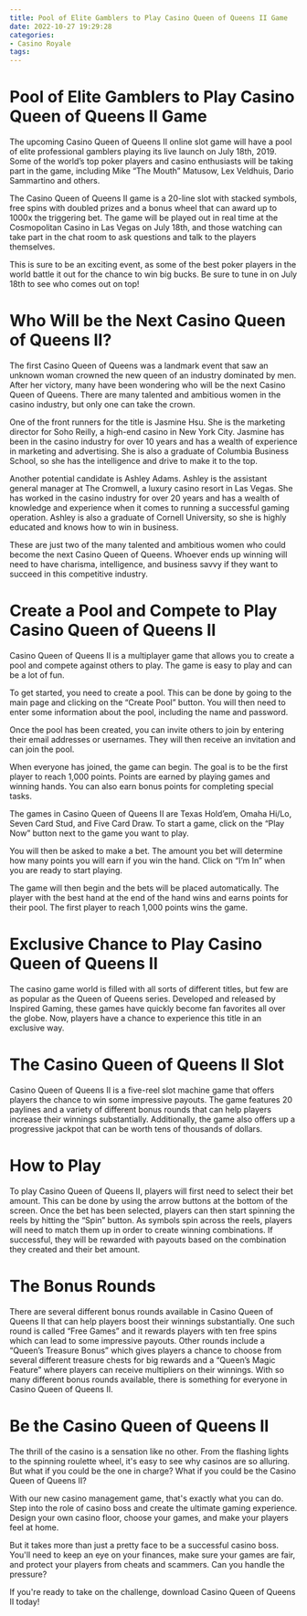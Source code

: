 ```yaml
---
title: Pool of Elite Gamblers to Play Casino Queen of Queens II Game
date: 2022-10-27 19:29:28
categories:
- Casino Royale
tags:
---
```



#  Pool of Elite Gamblers to Play Casino Queen of Queens II Game

The upcoming Casino Queen of Queens II online slot game will have a pool of elite professional gamblers playing its live launch on July 18th, 2019. Some of the world’s top poker players and casino enthusiasts will be taking part in the game, including Mike “The Mouth” Matusow, Lex Veldhuis, Dario Sammartino and others.

The Casino Queen of Queens II game is a 20-line slot with stacked symbols, free spins with doubled prizes and a bonus wheel that can award up to 1000x the triggering bet. The game will be played out in real time at the Cosmopolitan Casino in Las Vegas on July 18th, and those watching can take part in the chat room to ask questions and talk to the players themselves.

This is sure to be an exciting event, as some of the best poker players in the world battle it out for the chance to win big bucks. Be sure to tune in on July 18th to see who comes out on top!

#  Who Will be the Next Casino Queen of Queens II?

The first Casino Queen of Queens was a landmark event that saw an unknown woman crowned the new queen of an industry dominated by men. After her victory, many have been wondering who will be the next Casino Queen of Queens. There are many talented and ambitious women in the casino industry, but only one can take the crown.

One of the front runners for the title is Jasmine Hsu. She is the marketing director for Soho Reilly, a high-end casino in New York City. Jasmine has been in the casino industry for over 10 years and has a wealth of experience in marketing and advertising. She is also a graduate of Columbia Business School, so she has the intelligence and drive to make it to the top.

Another potential candidate is Ashley Adams. Ashley is the assistant general manager at The Cromwell, a luxury casino resort in Las Vegas. She has worked in the casino industry for over 20 years and has a wealth of knowledge and experience when it comes to running a successful gaming operation. Ashley is also a graduate of Cornell University, so she is highly educated and knows how to win in business.

These are just two of the many talented and ambitious women who could become the next Casino Queen of Queens. Whoever ends up winning will need to have charisma, intelligence, and business savvy if they want to succeed in this competitive industry.

#  Create a Pool and Compete to Play Casino Queen of Queens II

Casino Queen of Queens II is a multiplayer game that allows you to create a pool and compete against others to play. The game is easy to play and can be a lot of fun.

To get started, you need to create a pool. This can be done by going to the main page and clicking on the “Create Pool” button. You will then need to enter some information about the pool, including the name and password.

Once the pool has been created, you can invite others to join by entering their email addresses or usernames. They will then receive an invitation and can join the pool.

When everyone has joined, the game can begin. The goal is to be the first player to reach 1,000 points. Points are earned by playing games and winning hands. You can also earn bonus points for completing special tasks.

The games in Casino Queen of Queens II are Texas Hold’em, Omaha Hi/Lo, Seven Card Stud, and Five Card Draw. To start a game, click on the “Play Now” button next to the game you want to play.

You will then be asked to make a bet. The amount you bet will determine how many points you will earn if you win the hand. Click on “I’m In” when you are ready to start playing.

The game will then begin and the bets will be placed automatically. The player with the best hand at the end of the hand wins and earns points for their pool. The first player to reach 1,000 points wins the game.

#  Exclusive Chance to Play Casino Queen of Queens II

The casino game world is filled with all sorts of different titles, but few are as popular as the Queen of Queens series. Developed and released by Inspired Gaming, these games have quickly become fan favorites all over the globe. Now, players have a chance to experience this title in an exclusive way.

# The Casino Queen of Queens II Slot

Casino Queen of Queens II is a five-reel slot machine game that offers players the chance to win some impressive payouts. The game features 20 paylines and a variety of different bonus rounds that can help players increase their winnings substantially. Additionally, the game also offers up a progressive jackpot that can be worth tens of thousands of dollars.

# How to Play

To play Casino Queen of Queens II, players will first need to select their bet amount. This can be done by using the arrow buttons at the bottom of the screen. Once the bet has been selected, players can then start spinning the reels by hitting the “Spin” button. As symbols spin across the reels, players will need to match them up in order to create winning combinations. If successful, they will be rewarded with payouts based on the combination they created and their bet amount.

# The Bonus Rounds

There are several different bonus rounds available in Casino Queen of Queens II that can help players boost their winnings substantially. One such round is called “Free Games” and it rewards players with ten free spins which can lead to some impressive payouts. Other rounds include a “Queen’s Treasure Bonus” which gives players a chance to choose from several different treasure chests for big rewards and a “Queen’s Magic Feature” where players can receive multipliers on their winnings. With so many different bonus rounds available, there is something for everyone in Casino Queen of Queens II.

#  Be the Casino Queen of Queens II

The thrill of the casino is a sensation like no other. From the flashing lights to the spinning roulette wheel, it's easy to see why casinos are so alluring. But what if you could be the one in charge? What if you could be the Casino Queen of Queens II?

With our new casino management game, that's exactly what you can do. Step into the role of casino boss and create the ultimate gaming experience. Design your own casino floor, choose your games, and make your players feel at home.

But it takes more than just a pretty face to be a successful casino boss. You'll need to keep an eye on your finances, make sure your games are fair, and protect your players from cheats and scammers. Can you handle the pressure?

If you're ready to take on the challenge, download Casino Queen of Queens II today!